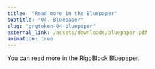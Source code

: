 ```yaml
---
title:  "Read more in the Bluepaper"
subtitle: "04. Bluepaper"
slug: "grgtoken-04-bluepaper"
external_link: /assets/downloads/bluepaper.pdf
animation: true
---
```


You can read more in the RigoBlock Bluepaper.
